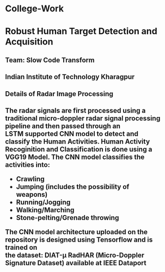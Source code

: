 # College-Work
<h1>Robust Human Target Detection and Acquisition</h1>
<h2>Team: Slow Code Transform</h2>
<h2>Indian Institute of Technology Kharagpur</h2>

<h2> Details of Radar Image Processing <h2>
The radar signals are first processed using a traditional micro-doppler radar signal processing pipeline and then passed through an 
<br>LSTM supported CNN model to detect and classify the Human Activities. Human Activity Recoginition and Classification is done using a
<br>VGG19 Model. The CNN model classifies the activities into:
<UL>
  <li>Crawling</li>
  <li>Jumping (includes the possibility of weapons)</li>
  <li>Running/Jogging</li>
  <li>Walking/Marching</li>
  <li>Stone-pelting/Grenade throwing</li>
</UL>
The CNN model architecture uploaded on the repository is designed using <a src="https://www.tensorflow.org/">Tensorflow</a> and is trained on
<br> the dataset: <a src = "https://ieee-dataport.org/documents/diat-%CE%BCradhar-radar-micro-doppler-signature-dataset-human-suspicious-activity-recognition"> DIAT-μ RadHAR (Micro-Doppler Signature Dataset) </a> available at <a src="https://ieee-dataport.org/"> IEEE Dataport </a> 
